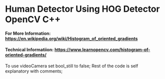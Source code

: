 # Human Detector Using HOG Detector OpenCV C++
#### For More Information: https://en.wikipedia.org/wiki/Histogram_of_oriented_gradients
#### Technical Informatiion: https://www.learnopencv.com/histogram-of-oriented-gradients/

To use videoCamera set bool_still to false;
Rest of the code is self explanatory with comments;
